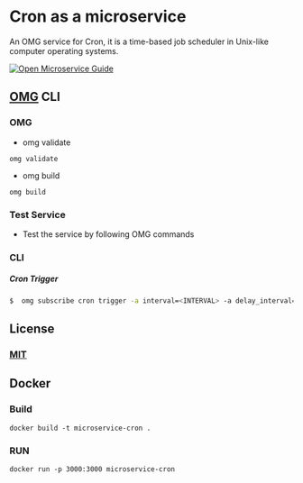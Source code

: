 # Cron as a microservice
An OMG service for Cron, it is a time-based job scheduler in Unix-like computer operating systems.

[![Open Microservice Guide](https://img.shields.io/badge/OMG-enabled-brightgreen.svg?style=for-the-badge)](https://microservice.guide)


## [OMG](hhttps://microservice.guide) CLI

### OMG

* omg validate
```
omg validate
```
* omg build
```
omg build
```
### Test Service

* Test the service by following OMG commands

### CLI

##### Cron Trigger
```sh
$  omg subscribe cron trigger -a interval=<INTERVAL> -a delay_interval=<DELAY_INTERVAL>
```
## License
### [MIT](https://choosealicense.com/licenses/mit/)

## Docker
### Build
```
docker build -t microservice-cron .
```
### RUN
```
docker run -p 3000:3000 microservice-cron
```
